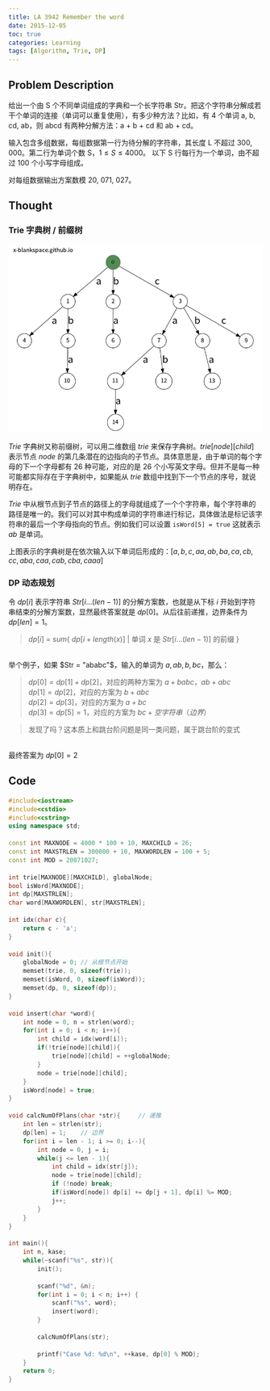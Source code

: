```yaml
---
title: LA 3942 Remember the word
date: 2015-12-05 
toc: true
categories: Learning
tags: [Algorithm, Trie, DP]
---
```

## Problem Description
给出一个由 S 个不同单词组成的字典和一个长字符串 Str。把这个字符串分解成若干个单词的连接（单词可以重复使用），有多少种方法？比如，有 4 个单词 a, b, cd, ab，则 abcd 有两种分解方法：a + b + cd 和 ab + cd。

输入包含多组数据，每组数据第一行为待分解的字符串，其长度 L 不超过 300, 000。第二行为单词个数 S，$1\leq S\leq4000$。 以下 S 行每行为一个单词，由不超过 100 个小写字母组成。

对每组数据输出方案数模 20, 071, 027。

<!--more-->
## Thought

### Trie 字典树 / 前缀树

![Trie png](/assets/Trie.png)

$Trie$ 字典树又称前缀树，可以用二维数组 $trie$ 来保存字典树。$trie[node][child]$ 表示节点 $node$ 的第几条潜在的边指向的子节点。具体意思是，由于单词的每个字母的下一个字母都有 26 种可能，对应的是 26 个小写英文字母。但并不是每一种可能都实际存在于字典树中，如果能从 $trie$ 数组中找到下一个节点的序号，就说明存在。

$Trie$ 中从根节点到子节点的路径上的字母就组成了一个个字符串，每个字符串的路径是唯一的。我们可以对其中构成单词的字符串进行标记，具体做法是标记该字符串的最后一个字母指向的节点。例如我们可以设置 `isWord[5] = true` 这就表示 $ab$ 是单词。

上图表示的字典树是在依次输入以下单词后形成的：$[ a, b, c, aa, ab, ba, ca, cb, cc, aba, caa, cab, cba, caaa ]$

### DP 动态规划

令 $dp[i]$ 表示字符串 $Str[i…(len-1)]$ 的分解方案数，也就是从下标 $i$ 开始到字符串结束的分解方案数，显然最终答案就是 $dp[0]$。从后往前递推，边界条件为 $dp[len] = 1$。

> $dp[i]$ = $sum${ $dp[i + length(x)]$ | 单词 $x$ 是 $Str[i…(len-1)]$ 的前缀 }

<br />举个例子，如果 $Str = "ababc"$，输入的单词为 $a, ab, b, bc$，那么：

> $dp[0] = dp[1] + dp[2]$，对应的两种方案为 $a + babc$，$ab + abc$<br />$dp[1] = dp[2]$，对应的方案为 $b + abc$<br />$dp[2] = dp[3]$，对应的方案为 $a + bc$<br />$dp[3] = dp[5] = 1$，对应的方案为 $bc + 空字符串（边界）$

> 发现了吗？这本质上和跳台阶问题是同一类问题，属于跳台阶的变式

<br />最终答案为 $dp[0] = 2$

## Code
``` CPP
#include<iostream>
#include<cstdio>
#include<cstring>
using namespace std;

const int MAXNODE = 4000 * 100 + 10, MAXCHILD = 26;
const int MAXSTRLEN = 300000 + 10, MAXWORDLEN = 100 + 5;
const int MOD = 20071027;

int trie[MAXNODE][MAXCHILD], globalNode;
bool isWord[MAXNODE];
int dp[MAXSTRLEN];
char word[MAXWORDLEN], str[MAXSTRLEN];

int idx(char c){
	return c - 'a';
}

void init(){
	globalNode = 0;	// 从根节点开始
	memset(trie, 0, sizeof(trie));
	memset(isWord, 0, sizeof(isWord));
	memset(dp, 0, sizeof(dp));
}

void insert(char *word){
	int node = 0, n = strlen(word);
	for(int i = 0; i < n; i++){
		int child = idx(word[i]);
		if(!trie[node][child]){
			trie[node][child] = ++globalNode;
		}
		node = trie[node][child];
	}
	isWord[node] = true;
}

void calcNumOfPlans(char *str){		// 递推
	int len = strlen(str);
	dp[len] = 1;	// 边界
	for(int i = len - 1; i >= 0; i--){
		int node = 0, j = i;
		while(j <= len - 1){
			int child = idx(str[j]);
			node = trie[node][child];
			if (!node) break;
			if(isWord[node]) dp[i] += dp[j + 1], dp[i] %= MOD;
			j++;
		}
	}
}

int main(){
	int n, kase;
	while(~scanf("%s", str)){
		init();

		scanf("%d", &n);
		for(int i = 0; i < n; i++) {
			scanf("%s", word);
			insert(word);
		}

		calcNumOfPlans(str);

		printf("Case %d: %d\n", ++kase, dp[0] % MOD);
	}
	return 0;
}
```

